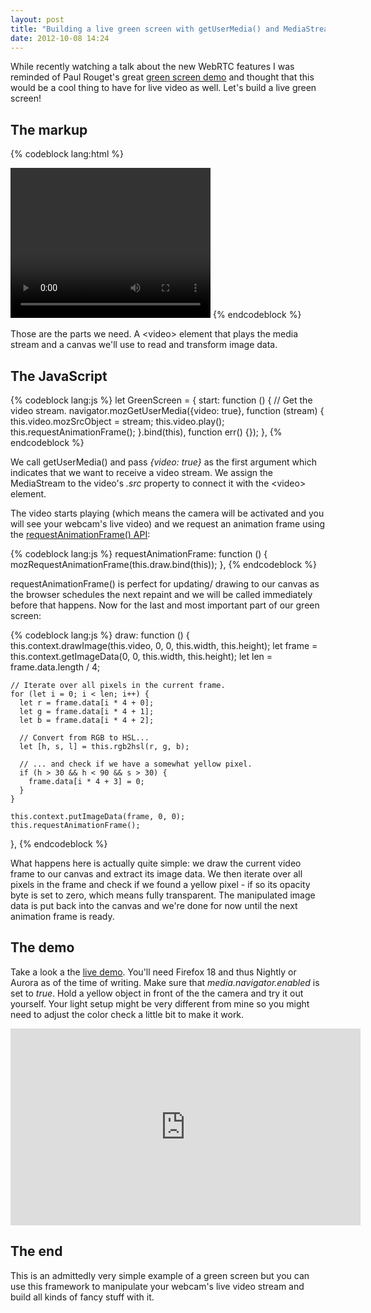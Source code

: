 ```yaml
---
layout: post
title: "Building a live green screen with getUserMedia() and MediaStreams"
date: 2012-10-08 14:24
---
```


While recently watching a talk about the new WebRTC features I was reminded of
Paul Rouget's great
[green screen demo](https://developer.mozilla.org/samples/video/chroma-key/index.xhtml)
and thought that this would be a cool thing to have for live video as well.
Let's build a live green screen!

## The markup

{% codeblock lang:html %}
<body onload="GreenScreen.start()">
  <video id="v" width="320" height="240"></video>
  <canvas id="c" width="320" height="240"></canvas>
</body>
{% endcodeblock %}

Those are the parts we need. A \<video\> element that plays the media stream
and a canvas we'll use to read and transform image data.

## The JavaScript

{% codeblock lang:js %}
let GreenScreen = {
  start: function () {
    // Get the video stream.
    navigator.mozGetUserMedia({video: true}, function (stream) {
      this.video.mozSrcObject = stream;
      this.video.play();
      this.requestAnimationFrame();
    }.bind(this), function err() {});
  },
{% endcodeblock %}

We call getUserMedia() and pass *{video: true}* as the first argument which
indicates that we want to receive a video stream. We assign the MediaStream
to the video's *.src* property to connect it with the \<video\> element.

The video starts playing (which means the camera will be activated and you will
see your webcam's live video) and we request an animation frame using the
[requestAnimationFrame() API](https://developer.mozilla.org/en-US/docs/DOM/window.requestAnimationFrame):

{% codeblock lang:js %}
  requestAnimationFrame: function () {
    mozRequestAnimationFrame(this.draw.bind(this));
  },
{% endcodeblock %}

requestAnimationFrame() is perfect for updating/ drawing to our canvas as the
browser schedules the next repaint and we will be called immediately before
that happens. Now for the last and most important part of our green screen:

{% codeblock lang:js %}
  draw: function () {
    this.context.drawImage(this.video, 0, 0, this.width, this.height);
    let frame = this.context.getImageData(0, 0, this.width, this.height);
    let len = frame.data.length / 4;

    // Iterate over all pixels in the current frame.
    for (let i = 0; i < len; i++) {
      let r = frame.data[i * 4 + 0];
      let g = frame.data[i * 4 + 1];
      let b = frame.data[i * 4 + 2];

      // Convert from RGB to HSL...
      let [h, s, l] = this.rgb2hsl(r, g, b);

      // ... and check if we have a somewhat yellow pixel.
      if (h > 30 && h < 90 && s > 30) {
        frame.data[i * 4 + 3] = 0;
      }
    }

    this.context.putImageData(frame, 0, 0);
    this.requestAnimationFrame();
  },
{% endcodeblock %}

What happens here is actually quite simple: we draw the current video frame
to our canvas and extract its image data. We then iterate over all pixels in
the frame and check if we found a yellow pixel - if so its opacity byte is set
to zero, which means fully transparent. The manipulated image data is put back
into the canvas and we're done for now until the next animation frame is ready.

## The demo

Take a look a the [live demo](/demos/green-screen/). You'll need Firefox 18
and thus Nightly or Aurora as of the time of writing. Make sure that
*media.navigator.enabled* is set to *true*. Hold a yellow object in front of the
the camera and try it out yourself. Your light setup might be very different
from mine so you might need to adjust the color check a little bit to make it
work.

<iframe class="embed" width="560" height="315" frameborder="0"
        src="http://www.youtube.com/embed/dhcGNN9r1D4"></iframe>

## The end

This is an admittedly very simple example of a green screen but you can use
this framework to manipulate your webcam's live video stream and build all
kinds of fancy stuff with it.
